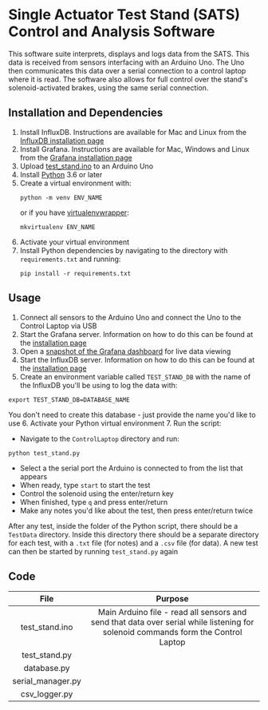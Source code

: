 # Single Actuator Test Stand (SATS) Control and Analysis Software

This software suite interprets, displays and logs data from the SATS. This data is received from sensors interfacing with an Arduino Uno. The Uno then communicates this data over a serial connection to a control laptop where it is read. The software also allows for full control over the stand's solenoid-activated brakes, using the same serial connection.

## Installation and Dependencies

1. Install InfluxDB. Instructions are available for Mac and Linux from the [InfluxDB installation page](https://docs.influxdata.com/influxdb/v1.7/introduction/installation/)
2. Install Grafana. Instructions are available for Mac, Windows and Linux from the [Grafana installation page](http://docs.grafana.org/installation/)
3. Upload [test_stand.ino](./Arduino/test_stand.ino) to an Arduino Uno
4. Install [Python](https://www.python.org/downloads/) 3.6 or later
5. Create a virtual environment with:
    ```
    python -m venv ENV_NAME
    ```
    or if you have [virtualenvwrapper](https://virtualenvwrapper.readthedocs.io/en/latest/):
    ```
    mkvirtualenv ENV_NAME
    ```
6. Activate your virtual environment
7. Install Python dependencies by navigating to the directory with `requirements.txt` and running:
    ```
    pip install -r requirements.txt
    ```

## Usage

1. Connect all sensors to the Arduino Uno and connect the Uno to the Control Laptop via USB
2. Start the Grafana server. Information on how to do this can be found at the [installation page](http://docs.grafana.org/installation/)
3. Open a [snapshot of the Grafana dashboard](https://snapshot.raintank.io/dashboard/snapshot/vAmTL0ja5RnmioAxvtjzRIUPH7ivOTeL) for live data viewing
4. Start the InfluxDB server. Information on how to do this can be found at the [installation page](https://docs.influxdata.com/influxdb/v1.7/introduction/installation/)
5. Create an environment variable called `TEST_STAND_DB` with the name of the InfluxDB you'll be using to log the data with:
```
export TEST_STAND_DB=DATABASE_NAME
```
You don't need to create this database - just provide the name you'd like to use
6. Activate your Python virtual environment
7. Run the script:
 - Navigate to the `ControlLaptop` directory and run:
```
python test_stand.py
```
 - Select a the serial port the Arduino is connected to from the list that appears
 - When ready, type `start` to start the test
 - Control the solenoid using the enter/return key
 - When finished, type `q` and press enter/return
 - Make any notes you'd like about the test, then press enter/return twice

After any test, inside the folder of the Python  script, there should be a `TestData` directory. Inside this directory there should be a separate directory for each test, with a `.txt` file (for notes) and a `.csv` file (for data). A new test can then be started by running `test_stand.py` again

## Code

| File | Purpose |
|:----:|:-------:|
| test_stand.ino | Main Arduino file - read all sensors and send that data over serial while listening for solenoid commands form the Control Laptop |
|test_stand.py||
|database.py||
|serial_manager.py||
|csv_logger.py||
